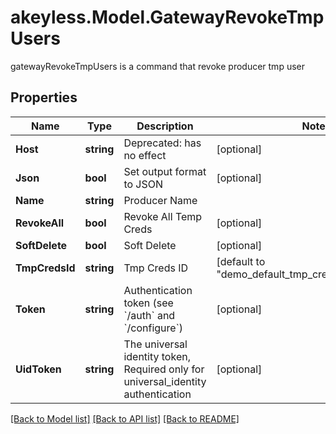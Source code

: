 # akeyless.Model.GatewayRevokeTmpUsers
gatewayRevokeTmpUsers is a command that revoke producer tmp user

## Properties

Name | Type | Description | Notes
------------ | ------------- | ------------- | -------------
**Host** | **string** | Deprecated: has no effect | [optional] 
**Json** | **bool** | Set output format to JSON | [optional] 
**Name** | **string** | Producer Name | 
**RevokeAll** | **bool** | Revoke All Temp Creds | [optional] 
**SoftDelete** | **bool** | Soft Delete | [optional] 
**TmpCredsId** | **string** | Tmp Creds ID | [default to "demo_default_tmp_creds_id_for_sdk_bc"]
**Token** | **string** | Authentication token (see &#x60;/auth&#x60; and &#x60;/configure&#x60;) | [optional] 
**UidToken** | **string** | The universal identity token, Required only for universal_identity authentication | [optional] 

[[Back to Model list]](../README.md#documentation-for-models) [[Back to API list]](../README.md#documentation-for-api-endpoints) [[Back to README]](../README.md)

